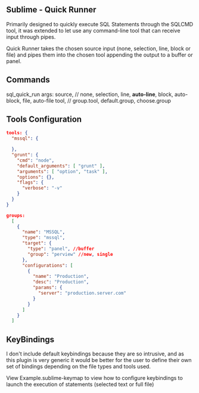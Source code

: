 Sublime - Quick Runner
---

Primarily designed to quickly execute SQL Statements through the SQLCMD
tool, it was extended to let use any command-line tool that can receive
input through pipes.

Quick Runner takes the chosen source input (none, selection, line, block or
file) and pipes them into the chosen tool appending the output to a buffer or
panel.

Commands
---

sql_quick_run
args: 
  source, // none, selection, line, **auto-line**, block, auto-block, file, auto-file
  tool, // group.tool, default.group, choose.group

Tools Configuration
---

```json
tools: {
  "mssql": {

  },
  "grunt": {
    "cmd": "node",
    "default_arguments": [ "grunt" ],
    "arguments": [ "option", "task" ],
    "options": {},
    "flags": {
      "verbose": "-v"
    }
  }
}
```

``` json
groups:
  [
    {
      "name": "MSSQL",
      "type": "mssql",
      "target": {
        "type": "panel", //buffer
        "group": "perview" //new, single
      },
      "configurations": [
        {
          "name": "Production",
          "desc": "Production",
          "params": {
            "server": "production.server.com"
          }
        }
      ]
    }
  ]
```


KeyBindings
---
I don't include default keybindings because they are so intrusive, and as this
plugin is very generic it would be better for the user to define their own set
of bindings depending on the file types and tools used.

View Example.sublime-keymap to view how to configure keybindings to launch
the execution of statements (selected text or full file)
